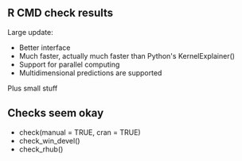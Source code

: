 ## R CMD check results

Large update:

- Better interface
- Much faster, actually much faster than Python's KernelExplainer()
- Support for parallel computing
- Multidimensional predictions are supported

Plus small stuff

## Checks seem okay

- check(manual = TRUE, cran = TRUE)
- check_win_devel()
- check_rhub()

